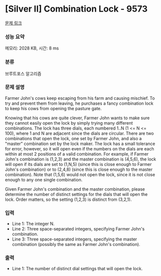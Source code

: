 # [Silver II] Combination Lock - 9573 

[문제 링크](https://www.acmicpc.net/problem/9573) 

### 성능 요약

메모리: 2028 KB, 시간: 8 ms

### 분류

브루트포스 알고리즘

### 문제 설명

<p>Farmer John's cows keep escaping from his farm and causing mischief. To try and prevent them from leaving, he purchases a fancy combination lock to keep his cows from opening the pasture gate.</p><p>Knowing that his cows are quite clever, Farmer John wants to make sure they cannot easily open the lock by simply trying many different combinations. The lock has three dials, each numbered 1..N (1 <= N <= 100), where 1 and N are adjacent since the dials are circular.  There are two combinations that open the lock, one set by Farmer John, and also a "master" combination set by the lock maker.  The lock has a small tolerance for error, however, so it will open even if the numbers on the dials are each within at most 2 positions of a valid combination.  For example, if Farmer John's combination is (1,2,3) and the master combination is (4,5,6), the lock will open if its dials are set to (1,N,5) (since this is close enough to Farmer John's combination) or to (2,4,8) (since this is close enough to the master combination).  Note that (1,5,6) would not open the lock, since it is not close enough to any one single combination.</p><p>Given Farmer John's combination and the master combination, please determine the number of distinct settings for the dials that will open the lock.  Order matters, so the setting (1,2,3) is distinct from (3,2,1).</p>

### 입력 

 <ul><li>Line 1: The integer N.</li><li>Line 2: Three space-separated integers, specifying Farmer John's combination.</li><li>Line 3: Three space-separated integers, specifying the master combination (possibly the same as Farmer John's combination).</li></ul>

### 출력 

 <ul><li>Line 1: The number of distinct dial settings that will open the lock.</li></ul>

